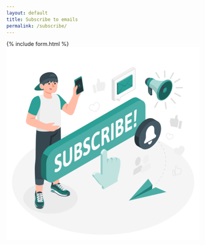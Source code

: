 ```yaml
---
layout: default
title: Subscribe to emails
permalink: /subscribe/
---
```


<div class="max-w-5 mx-auto pt-16 pb-4 sm:px-4 md:px-14 lg:px-16">
    <div class="splendid-flex w-full flex-col md:flex-row justify-between">
        <div class="w-40 mb-0">
            {% include form.html %}
        </div>
        <div class="w-50 mb-0">
            <picture class="block -mb-16 md:mx-12 xl:mx-0">
                <source type="image/webp" srcset="/assets/img/storyset_Subscriber-amico.webp" >
                <img src="/assets/img/storyset_Subscriber-amico.png" alt="Subscribe to receive emails from Brandon Caples" />
            </picture>
        </div>
    </div>
</div>